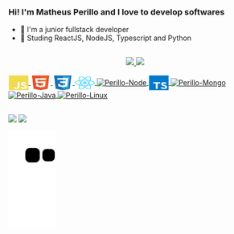### Hi! I'm Matheus Perillo and I love to develop softwares

- 🔭 I'm a junior fullstack developer
- 🌱 Studing ReactJS, NodeJS, Typescript and Python

##

<div align="center">
  <a href="https://github.com/MatheusPerillo">
  <img height="160em" src="https://github-readme-stats.vercel.app/api?username=MatheusPerillo&show_icons=true&theme=tokyonight&include_all_commits=true&count_private=true"/>
  <img height="160em" src="https://github-readme-stats.vercel.app/api/top-langs/?username=MatheusPerillo&layout=compact&langs_count=7&theme=tokyonight"/>
</div>
<div style="display: inline_block""><br>
  <img align="center" alt="Perillo-Js" height="30" width="40" src="https://raw.githubusercontent.com/devicons/devicon/master/icons/javascript/javascript-plain.svg">
  <img align="center" alt="Perillo-HTML" height="30" width="40" src="https://raw.githubusercontent.com/devicons/devicon/master/icons/html5/html5-original.svg">
  <img align="center" alt="Perillo-CSS" height="30" width="40" src="https://raw.githubusercontent.com/devicons/devicon/master/icons/css3/css3-original.svg">
  <img align="center" alt="Perillo-React" height="30" width="40" src="https://raw.githubusercontent.com/devicons/devicon/master/icons/react/react-original.svg">
  <img align="center" alt="Perillo-Node" height="30" width="40" <img src="https://cdn.jsdelivr.net/gh/devicons/devicon/icons/nodejs/nodejs-original.svg" />
  <img align="center" alt="Perillo-Ts" height="30" width="40" src="https://raw.githubusercontent.com/devicons/devicon/master/icons/typescript/typescript-plain.svg">
  <img align="center" alt="Perillo-Mongo" height="30" width="40" <img src="https://cdn.jsdelivr.net/gh/devicons/devicon/icons/mongodb/mongodb-plain.svg" />
  <img align="center" alt="Perillo-Java" height="30" width="40" <img src="https://cdn.jsdelivr.net/gh/devicons/devicon/icons/java/java-original.svg" />
  <img align="center" alt="Perillo-Linux" height="30" width="40" <img src="https://cdn.jsdelivr.net/gh/devicons/devicon/icons/linux/linux-original.svg" />
</div>
                                                                                                                                                     
##
                                                                                                                                                     
<div>
  <a href="https://www.linkedin.com/in/matheus-perillo-2401051ba/" target="_blank"><img src="https://img.shields.io/badge/-LinkedIn-%230077B5?style=for-the-badge&logo=linkedin&logoColor=white" target="_blank"></a> 
  <a href = "mailto:matheus.perillo03@gmail.com"><img src="https://img.shields.io/badge/-Gmail-%23333?style=for-the-badge&logo=gmail&logoColor=white" target="_blank"></a>
  
  ![Snake animation](https://github.com/MatheusPerillo/MatheusPerillo/blob/output/github-contribution-grid-snake.svg)
</div>
